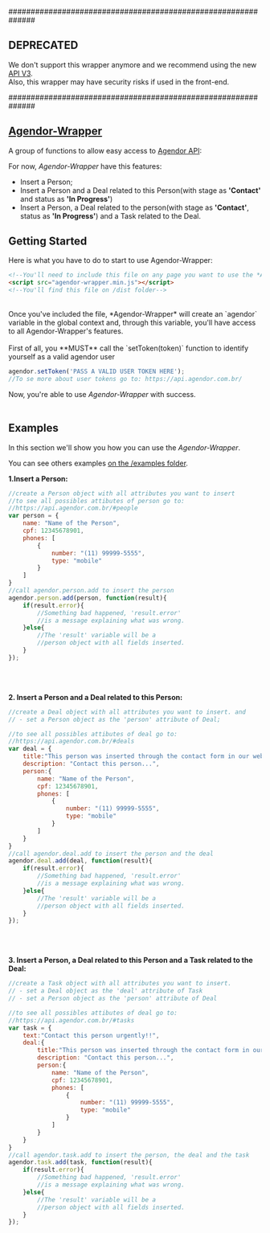 ##############################################################

## DEPRECATED

We don't support this wrapper anymore and we recommend using the new [API V3](https://api.agendor.com.br/).  
Also, this wrapper may have security risks if used in the front-end.

##############################################################


## [Agendor-Wrapper](https://github.com/agendor/api-js-wrapper)

A group of functions to allow easy access to [Agendor API](https://api.agendor.com.br):

For now, *Agendor-Wrapper* have this features:

- Insert a Person;
- Insert a Person and a Deal related to this Person(with stage as **'Contact'** and status as **'In Progress'**)
- Insert a Person, a Deal related to the person(with stage as **'Contact'**, status as **'In Progress'**) and a Task related to the Deal.


## Getting Started

Here is what you have to do to start to use Agendor-Wrapper:
<br/>

```html
<!--You'll need to include this file on any page you want to use the *Agendor-Wrapper*:-->
<script src="agendor-wrapper.min.js"></script>
<!--You'll find this file on /dist folder-->
```

<br/>
Once you've included the file, *Agendor-Wrapper* will create an `agendor` variable in the global context and, through this variable, you'll have access to all Agendor-Wrapper's features. 
<br/>
<br/>
First of all, you **MUST** call the `setToken(token)` function to identify yourself as a valid agendor user

```js
agendor.setToken('PASS A VALID USER TOKEN HERE');
//To se more about user tokens go to: https://api.agendor.com.br/
```


Now, you're able to use *Agendor-Wrapper* with success.
<br/>
<br/>
## Examples

In this section we'll show you how you can use the *Agendor-Wrapper*.

You can see others examples [on the /examples folder](https://github.com/agendor/api-js-wrapper/tree/master/examples).


**1.Insert a Person:**

```js
//create a Person object with all attributes you want to insert
//to see all possibles attibutes of person go to: 
//https://api.agendor.com.br/#people
var person = {
    name: "Name of the Person",
    cpf: 12345678901,
    phones: [
        {
            number: "(11) 99999-5555",
            type: "mobile"
        }
    ]
}
//call agendor.person.add to insert the person
agendor.person.add(person, function(result){
    if(result.error){
        //Something bad happened, 'result.error' 
        //is a message explaining what was wrong.
    }else{
        //The 'result' variable will be a 
        //person object with all fields inserted.
    }
});
```
<br/>
<br/>

**2. Insert a Person and a Deal related to this Person:**

```js
//create a Deal object with all attributes you want to insert. and
// - set a Person object as the 'person' attribute of Deal;

//to see all possibles attibutes of deal go to: 
//https://api.agendor.com.br/#deals
var deal = {
    title:"This person was inserted through the contact form in our website..",
    description: "Contact this person...",
    person:{
        name: "Name of the Person",
        cpf: 12345678901,
        phones: [
            {
                number: "(11) 99999-5555",
                type: "mobile"
            }
        ]
    }
}
//call agendor.deal.add to insert the person and the deal
agendor.deal.add(deal, function(result){
    if(result.error){
        //Something bad happened, 'result.error' 
        //is a message explaining what was wrong.
    }else{
        //The 'result' variable will be a 
        //person object with all fields inserted.
    }
});
```

<br/>
<br/>

**3. Insert a Person, a Deal related to this Person and a Task related to the Deal:**

```js
//create a Task object with all attributes you want to insert.
// - set a Deal object as the 'deal' attribute of Task
// - set a Person object as the 'person' attribute of Deal

//to see all possibles attibutes of deal go to: 
//https://api.agendor.com.br/#tasks
var task = {
    text:"Contact this person urgently!!",
    deal:{
        title:"This person was inserted through the contact form in our website..",
        description: "Contact this person...",
        person:{
            name: "Name of the Person",
            cpf: 12345678901,
            phones: [
                {
                    number: "(11) 99999-5555",
                    type: "mobile"
                }
            ]
        }
    }
}
//call agendor.task.add to insert the person, the deal and the task
agendor.task.add(task, function(result){
    if(result.error){
        //Something bad happened, 'result.error' 
        //is a message explaining what was wrong.
    }else{
        //The 'result' variable will be a 
        //person object with all fields inserted.
    }
});
```
